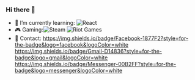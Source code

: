 ### Hi there 👋
- 🌱 I’m currently learning:  ![React](https://img.shields.io/badge/react-%2320232a.svg?style=for-the-badge&logo=react&logoColor=%2361DAFB)
- 🎮 Gaming:![Steam](https://img.shields.io/badge/steam-%23000000.svg?style=for-the-badge&logo=steam&logoColor=white) ![Riot Games](https://img.shields.io/badge/riotgames-D32936.svg?style=for-the-badge&logo=riotgames&logoColor=white)
- 📱 Contact: 	https://img.shields.io/badge/Facebook-1877F2?style=for-the-badge&logo=facebook&logoColor=white 	https://img.shields.io/badge/Gmail-D14836?style=for-the-badge&logo=gmail&logoColor=white 	https://img.shields.io/badge/Messenger-00B2FF?style=for-the-badge&logo=messenger&logoColor=white
